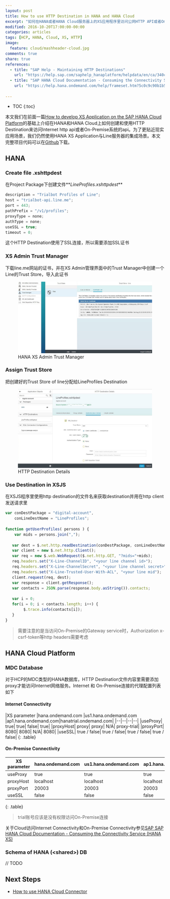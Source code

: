 ```yaml
---
layout: post
title: How to use HTTP Destination in HANA and HANA Cloud
excerpt: "如何在HANA或者HANA Cloud服务器上的XS应用程序里访问公网HTTP API或者On-Premise的API，本文介绍通过XS application里创建HTTP Destination来实现"
modified: 2016-10-20T17:00:00-00:00
categories: articles
tags: [HCP, HANA, Cloud, XS, HTTP]
image:
  feature: cloud/mashheader-cloud.jpg
comments: true
share: true
references:
  - title: "SAP Help - Maintaining HTTP Destinations"
    url: "https://help.sap.com/saphelp_hanaplatform/helpdata/en/ca/340c09551c40b7837e773b9d051821/content.htm"
  - title: "SAP HANA Cloud Documentation - Consuming the Connectivity Service (HANA XS)"
    url: "https://help.hana.ondemand.com/help/frameset.htm?5c0c9c90b1b546bcba8de180f14f0722.html"
    
---
```


* TOC
{:toc}

本文我们在前面一篇[How to develop XS Application on the SAP HANA Cloud Platform][3]的基础上介绍在HANA和HANA Cloud上如何创建和使用HTTP Destination来访问Internet http api或者On-Premise系统的api。为了更贴近现实应用场景，我们仍然使用HANA XS Application与Line服务器的集成场景。本文完整项目代码可以在[Github][2]下载。

## HANA

### Create file .xshttpdest

在Project Package下创建文件**_LineProfiles.xshttpdest_**

```javascript
description = "Trialbot Profiles of Line";
host = "trialbot-api.line.me";
port = 443;
pathPrefix = "/v1/profiles";
proxyType = none;
authType = none;
useSSL = true;
timeout = 0;
```

这个HTTP Destination使用了SSL连接，所以需要添加SSL证书

### XS Admin Trust Manager

下载line.me网站的证书，并在XS Admin管理界面中的Trust Manager中创建一个Line的Trust Store，导入此证书

<figure class="center">
	<img src="/images/cloud/hana/hana-trust-manager.jpg" alt="HANA XS Admin Trust Manager">
	<figcaption>HANA XS Admin Trust Manager</figcaption>
</figure>

### Assign Trust Store

把创建好的Trust Store of line分配给LineProfiles Destination

<figure class="center">
	<img src="/images/cloud/hana/http-destination-details.jpg" alt="HANA XS Admin HTTP Destination Details">
	<figcaption>HTTP Destination Details</figcaption>
</figure>

### Use Destination in XSJS

在XSJS程序里使用http destination的文件名来获取destination并用在http client发送请求里

```javascript
var conDestPackage = "digital-account",
    conLineDestName = "LineProfiles";

function getUserProfiles( persons ) {
	var mids = persons.join(",");
	
   var dest = $.net.http.readDestination(conDestPackage, conLineDestName);
   var client = new $.net.http.Client();
   var req = new $.web.WebRequest($.net.http.GET, "?mids="+mids);
   req.headers.set("X-Line-ChannelID", "<your line channel id>");
   req.headers.set("X-Line-ChannelSecret", "<your line channel secret>");
   req.headers.set("X-Line-Trusted-User-With-ACL", "<your line mid");
   client.request(req, dest);
   var response = client.getResponse();  
   var contacts = JSON.parse(response.body.asString()).contacts;
   
   var i = 0;
   for(i = 0; i < contacts.length; i++) {
	    $.trace.info(contacts[i]);
   }
}
```

> 需要注意的是当访问On-Premise的Gateway service时，Authorization x-csrf-token等http headers需要考虑

## HANA Cloud Platform

### MDC Database

对于HCP的MDC类型的HANA数据库，HTTP Destination文件内容里需要添加proxy才能访问Internet网络服务。Internet 和 On-Premise连接的代理配置列表如下

#### Internet Connectivity

|XS parameter |hana.ondemand.com |us1.hana.ondemand.com |ap1.hana.ondemand.com|hanatrial.ondemand.com|
|--|--|--|--|
|useProxy|	true|	true|	false| true|
|proxyHost|	proxy|	proxy|	N/A| proxy-trial|
|proxyPort|	8080|	8080|	N/A| 8080|
|useSSL|	true / false|	true / false|	true / false| true / false|
{: .table}

#### On-Premise Connectivity

|XS parameter |hana.ondemand.com |us1.hana.ondemand.com |ap1.hana.ondemand.com|hanatrial.ondemand.com|
|--|--|--|--|--|
|useProxy	|true		|true		|true		|	|
|proxyHost	|localhost	|localhost	|localhost	|	|
|proxyPort	|20003		|20003		|20003		|	|
|useSSL		|false		|false		|false		|	|
{: .table}


> trial账号应该是没有权限访问On-Premise连接

关于Cloud访问Internet Connectivity和On-Premise Connectivity参见[SAP SAP HANA Cloud Documentation - Consuming the Connectivity Service (HANA XS)][4]

### Schema of HANA (\<shared\>) DB

// TODO

## Next Steps

* [How to use HANA Cloud Connector][5]

[1]:https://account.hanatrial.ondemand.com/cockpit
[2]:https://github.com/anypossiblew/hcp-digital-account/tree/xs-dest
[3]:/articles/how-to-develop-xs-application-on-hcp/
[4]:https://help.hana.ondemand.com/help/frameset.htm?5c0c9c90b1b546bcba8de180f14f0722.html
[5]:/articles/hana-cloud-connector/